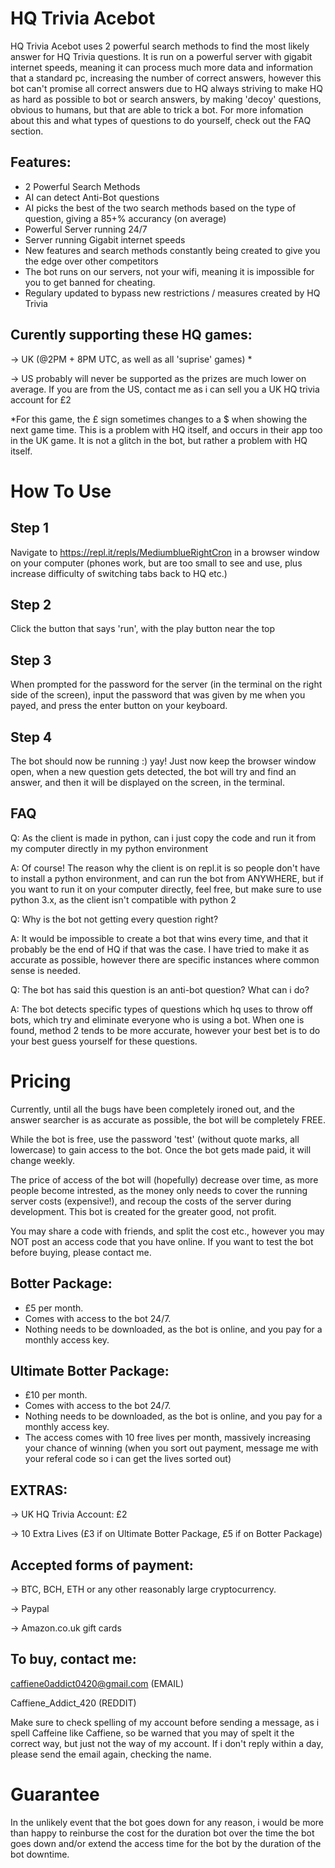 # HQ Trivia Acebot

HQ Trivia Acebot uses 2 powerful search methods to find the most likely answer for HQ Trivia questions.
It is run on a powerful server with gigabit internet speeds, meaning it can process much more data and information that a standard pc, increasing the number of correct answers, however this bot can't promise all correct answers due to HQ always striving to make HQ as hard as possible to bot or search answers, by making 'decoy' questions, obvious to humans, but that are able to trick a bot. For more infomation about this and what types of questions to do yourself, check out the FAQ section.

Features:
-
* 2 Powerful Search Methods
* AI can detect Anti-Bot questions
* AI picks the best of the two search methods based on the type of question, giving a 85+% accurancy (on average)
* Powerful Server running 24/7
* Server running Gigabit internet speeds
* New features and search methods constantly being created to give you the edge over other competitors
* The bot runs on our servers, not your wifi, meaning it is impossible for you to get banned for cheating.
* Regulary updated to bypass new restrictions / measures created by HQ Trivia





Curently supporting these HQ games:
-
-> UK (@2PM + 8PM UTC, as well as all 'suprise' games) *

-> US probably will never be supported as the prizes are much lower on average. If you are from the US, contact me as i can sell you a UK HQ trivia account for £2

*For this game, the £ sign sometimes changes to a $ when showing the next game time. This is a problem with HQ itself, and occurs in their app too in the UK game. It is not a glitch in the bot, but rather a problem with HQ itself.

# How To Use

Step 1
-
Navigate to https://repl.it/repls/MediumblueRightCron in a browser window on your computer (phones work, but are too small to see and use, plus increase difficulty of switching tabs back to HQ etc.)

Step 2
-
Click the button that says 'run', with the play button near the top

Step 3
-
When prompted for the password for the server (in the terminal on the right side of the screen), input the password that was given by me when you payed, and press the enter button on your keyboard.

Step 4
-
The bot should now be running :) yay! Just now keep the browser window open, when a new question gets detected, the bot will try and find an answer, and then it will be displayed on the screen, in the terminal.

FAQ
-
Q: As the client is made in python, can i just copy the code and run it from my computer directly in my python environment

A: Of course! The reason why the client is on repl.it is so people don't have to install a python environment, and can run the bot from ANYWHERE, but if you want to run it on your computer directly, feel free, but make sure to use python 3.x, as the client isn't compatible with python 2

Q: Why is the bot not getting every question right?

A: It would be impossible to create a bot that wins every time, and that it probably be the end of HQ if that was the case. I have tried to make it as accurate as possible, however there are specific instances where common sense is needed.

Q: The bot has said this question is an anti-bot question? What can i do?

A: The bot detects specific types of questions which hq uses to throw off bots, which try and eliminate everyone who is using a bot. When one is found, method 2 tends to be more accurate, however your best bet is to do your best guess yourself for these questions.


# Pricing

Currently, until all the bugs have been completely ironed out, and the answer searcher is as accurate as possible, the bot will be completely FREE. 

While the bot is free, use the password 'test' (without quote marks, all lowercase) to gain access to the bot. Once the bot gets made paid, it will change weekly.

The price of access of the bot will (hopefully) decrease over time, as more people become intrested, as the money only needs to cover the running server costs (expensive!), and recoup the costs of the server during development. This bot is created for the greater good, not profit.

You may share a code with friends, and split the cost etc., however you may NOT post an access code that you have online. If you want to test the bot before buying, please contact me. 

Botter Package:
-
* £5 per month. 
* Comes with access to the bot 24/7. 
* Nothing needs to be downloaded, as the bot is online, and you pay for a monthly access key.

Ultimate Botter Package:
-
* £10 per month. 
* Comes with access to the bot 24/7. 
* Nothing needs to be downloaded, as the bot is online, and you pay for a monthly access key. 
* The access comes with 10 free lives per month, massively increasing your chance of winning (when you sort out payment, message me with your referal code so i can get the lives sorted out)

EXTRAS: 
-
-> UK HQ Trivia Account: £2

-> 10 Extra Lives (£3 if on Ultimate Botter Package, £5 if on Botter Package)

Accepted forms of payment:
-
-> BTC, BCH, ETH or any other reasonably large cryptocurrency.

-> Paypal

-> Amazon.co.uk gift cards

To buy, contact me:
-
caffiene0addict0420@gmail.com (EMAIL)

Caffiene_Addict_420 (REDDIT)

Make sure to check spelling of my account before sending a message, as i spell Caffeine like Caffiene, so be warned that you may of spelt it the correct way, but just not the way of my account. If i don't reply within a day, please send the email again, checking the name.

# Guarantee

In the unlikely event that the bot goes down for any reason, i would be more than happy to reinburse the cost for the duration bot over the time the bot goes down and/or extend the access time for the bot by the duration of the bot downtime.
